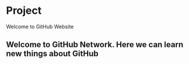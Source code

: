# Project

<HTML>
  <HEAD> Welcome to GitHub Website </HEAD>
  <TITLE> GitHub Network </TITLE>
  <BODY>
    <p><H2> Welcome to GitHub Network. Here we can learn new things about GitHub </H2></P>
  </BODY>
  </HTML>
  
